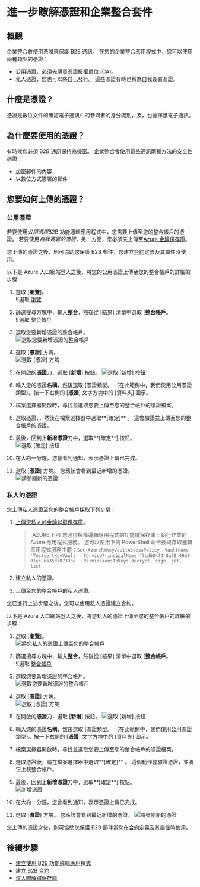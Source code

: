 
<properties
    pageTitle="使用憑證企業整合 pack |Microsoft Azure"
    description="瞭解如何使用企業整合套件與邏輯應用程式的憑證"
    services="logic-apps"
    documentationCenter=".net,nodejs,java"
    authors="msftman"
    manager="erikre"
    editor="cgronlun"/>

<tags
    ms.service="logic-apps"
    ms.workload="integration"
    ms.tgt_pltfrm="na"
    ms.devlang="na"
    ms.topic="article"
    ms.date="09/06/2016"
    ms.author="deonhe"/>

# <a name="learn-about-certificates-and-enterprise-integration-pack"></a>進一步瞭解憑證和企業整合套件

## <a name="overview"></a>概觀
企業整合會使用憑證來保護 B2B 通訊。 在您的企業整合應用程式中，您可以使用兩種類型的憑證︰

- 公用憑證，必須先購買憑證授權單位 (CA)。
- 私人憑證，您也可以將自己發行。 這些憑證有時也稱為自我簽署憑證。


## <a name="what-are-certificates"></a>什麼是憑證？
憑證是數位文件的確認電子通訊中的參與者的身分識別，及，也會保護電子通訊。

## <a name="why-use-certificates"></a>為什麼要使用的憑證？
有時候您必須 B2B 通訊保持為機密。 企業整合會使用這些通訊兩種方法的安全性憑證︰

- 加密郵件的內容
- 以數位方式簽署的郵件  

## <a name="how-do-you-upload-certificates"></a>您要如何上傳的憑證？

### <a name="public-certificates"></a>公用憑證
若要使用*公用憑證*B2B 功能邏輯應用程式中，您需要上傳至您的整合帳戶的憑證。 若要使用*自我簽署的憑證*，另一方面，您必須先上傳至[Azure 金鑰保存庫](../key-vault/key-vault-get-started.md "瞭解鍵保存庫")。

您上傳的憑證之後，則可協助您保護 B2B 郵件，您建立[合約](./app-service-logic-enterprise-integration-agreements.md)定義及其屬性時使用。  

以下是 Azure 入口網站登入之後，將您的公用憑證上傳至您的整合帳戶的詳細的步驟︰

1. 選取 [**瀏覽**]。  
    ![選取 [瀏覽](./media/app-service-logic-enterprise-integration-overview/overview-1.png)  

2. 篩選搜尋方塊中，輸入**整合**，然後從 [結果] 清單中選取 [**整合帳戶**。     
    ![選取 [整合帳戶](./media/app-service-logic-enterprise-integration-overview/overview-2.png)

3. 選取您要新增憑證的整合帳戶。  
    ![選取您要新增憑證的整合帳戶](./media/app-service-logic-enterprise-integration-overview/overview-3.png)  

4.  選取 [**憑證**] 方塊。  
    ![選取 [憑證] 方塊](./media/app-service-logic-enterprise-integration-certificates/certificate-1.png)

5. 在開啟的**憑證**刀，選取 [**新增**] 按鈕。
    ![選取 [新增] 按鈕](./media/app-service-logic-enterprise-integration-certificates/certificate-2.png)

6. 輸入您的憑證**名稱**，然後選取 [憑證類型。 （在此範例中，我們使用公用憑證類型）。按一下右側的 [**憑證**] 文字方塊中的 [資料夾] 圖示。

7. 檔案選擇器開啟時，尋找並選取您要上傳至您的整合帳戶的憑證檔案。

8. 選取憑證，，然後在檔案選擇器中選取**[確定]** 。 這會驗證並上傳至您的整合帳戶的憑證。

8. 最後，回到上**新增憑證**刀中，選取**[確定**] 按鈕。  
    ![選取 [確定] 按鈕](./media/app-service-logic-enterprise-integration-certificates/certificate-3.png)  

9. 在大約一分鐘，您會看到通知，表示憑證上傳已完成。

10. 選取 [**憑證**] 方塊。 您應該會看到最近新增的憑證。  
    ![請參閱新的憑證](./media/app-service-logic-enterprise-integration-certificates/certificate-4.png)  

### <a name="private-certificates"></a>私人的憑證
您上傳私人憑證至您的整合帳戶採取下列步驟︰  

1. [上傳您私人的金鑰以鍵保存庫](../key-vault/key-vault-get-started.md "深入了解金鑰保存庫")。  

    > [AZURE.TIP] 您必須授權邏輯應用程式的功能鍵保存庫上執行作業的 Azure 應用程式服務。 您可以使用下列 PowerShell 命令授與存取邏輯應用程式服務主體︰`Set-AzureRmKeyVaultAccessPolicy -VaultName 'TestcertKeyVault' -ServicePrincipalName '7cd684f4-8a78-49b0-91ec-6a35d38739ba' -PermissionsToKeys decrypt, sign, get, list`  

2. 建立私人的憑證。  

3. 上傳至您的整合帳戶的私人憑證。

您已進行上述步驟之後，您可以使用私人憑證建立合約。

以下是 Azure 入口網站登入之後，將您私人的憑證上傳至您的整合帳戶的詳細的步驟︰  

1. 選取 [**瀏覽**]。  
    ![將您私人的憑證上傳至您的整合帳戶](./media/app-service-logic-enterprise-integration-overview/overview-1.png)    

2. 篩選搜尋方塊中，輸入**整合**，然後從 [結果] 清單中選取 [**整合帳戶**。     
    ![選取 [整合帳戶](./media/app-service-logic-enterprise-integration-overview/overview-2.png)  

3. 選取您要新增憑證的整合帳戶。  
    ![選取您要新增憑證的整合帳戶](./media/app-service-logic-enterprise-integration-overview/overview-3.png)  

4. 選取 [**憑證**] 方塊。  
    ![選取 [憑證] 方塊](./media/app-service-logic-enterprise-integration-certificates/certificate-1.png)  

5. 在開啟的**憑證**刀，選取 [**新增**] 按鈕。
    ![選取 [新增] 按鈕](./media/app-service-logic-enterprise-integration-certificates/certificate-2.png)

6. 輸入您的憑證**名稱**，然後選取 [憑證類型。 （在此範例中，我們使用公用憑證類型）。按一下右側的 [**憑證**] 文字方塊中的 [資料夾] 圖示。

7. 檔案選擇器開啟時，尋找並選取您要上傳至您的整合帳戶的憑證檔案。

8. 選取憑證後，請在檔案選擇器中選取**[確定]** 。 這個動作會驗證憑證，並將它上載整合帳戶。

9. 最後，回到上**新增憑證**刀中，選取**[確定**] 按鈕。  
    ![新增憑證](./media/app-service-logic-enterprise-integration-certificates/privatecertificate-1.png)  

10. 在大約一分鐘，您會看到通知，表示憑證上傳已完成。

11. 選取 [**憑證**] 方塊。 您應該會看到最近新增的憑證。
    ![請參閱新的憑證](./media/app-service-logic-enterprise-integration-certificates/privatecertificate-2.png)  

您上傳的憑證之後，則可協助您保護 B2B 郵件當您在[合約](./app-service-logic-enterprise-integration-agreements.md)定義及其屬性時使用。  

## <a name="next-steps"></a>後續步驟
- [建立使用 B2B 功能邏輯應用程式](./app-service-logic-enterprise-integration-b2b.md)  
- [建立 B2B 合約](./app-service-logic-enterprise-integration-agreements.md)  
- [深入瞭解鍵保存庫](../key-vault/key-vault-get-started.md "深入了解金鑰保存庫")  
